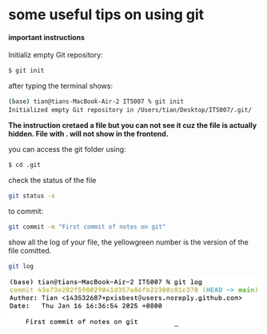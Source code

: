 # some useful tips on using git
#### important instructions
Initializ empty Git repository:
```bash
$ git init
```

after typing the terminal shows:

```bash
(base) tian@tians-MacBook-Air-2 IT5007 % git init
Initialized empty Git repository in /Users/tian/Desktop/IT5007/.git/
```

**The instruction cretaed a file but you can not see it cuz the file is actually hidden. File with . will not show in the frontend.**

you can access the git folder using:

```bash
$ cd .git
```

check the status of the file
```bash
git status -s
```
to commit:
```bash
git commit -m "First commit of notes on git"
```
show all the log of your file, the yellowgreen number is the version of the file comitted. 
```bash
git log
```

![alt text](image.png)

